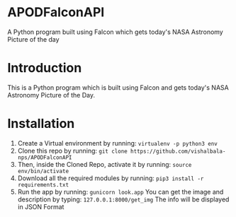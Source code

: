 # APODFalconAPI
A Python program built using Falcon which gets today's NASA Astronomy Picture of the day
# Introduction
This is a Python program which is built using Falcon and gets today's NASA Astronomy Picture of the Day.
# Installation

 1. Create a Virtual environment by running: `virtualenv -p python3 env`
 2. Clone this repo by running: `git clone https://github.com/vishalbala-nps/APODFalconAPI`
 3. Then, inside the Cloned Repo, activate it by running: `source env/bin/activate`
 4. Download all the required modules by running: `pip3 install -r requirements.txt`
 5. Run the app by running: `gunicorn look.app` You can get the image and description by typing: `127.0.0.1:8000/get_img` The info will be displayed in JSON Format

